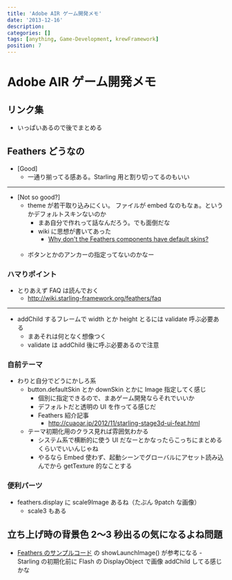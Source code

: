 ```yaml
---
title: 'Adobe AIR ゲーム開発メモ'
date: '2013-12-16'
description:
categories: []
tags: [anything, Game-Development, krewFramework]
position: 7
---
```


# Adobe AIR ゲーム開発メモ

## リンク集

- いっぱいあるので後でまとめる


## Feathers どうなの

- [Good]
    - 一通り揃ってる感ある。Starling 用と割り切ってるのもいい

___

- [Not so good?]
    - theme が若干取り込みにくい。 ファイルが embed なのもなぁ。というかデフォルトスキンないのか
        - まあ自分で作れって話なんだろう。でも面倒だな
        - wiki に思想が書いてあった
            - [Why don't the Feathers components have default skins?](http://wiki.starling-framework.org/feathers/faq?&#why_don_t_the_feathers_components_have_default_skins)
    <br/><br/>
    - ボタンとかのアンカーの指定ってないのかなー

### ハマりポイント

- とりあえず FAQ は読んでおく
    - http://wiki.starling-framework.org/feathers/faq

___

- addChild するフレームで width とか height とるには validate 呼ぶ必要ある
    - まあそれは何となく想像つく
    - validate は addChild 後に呼ぶ必要あるので注意

### 自前テーマ

- わりと自分でどうにかしろ系
    - button.defaultSkin とか downSkin とかに Image 指定してく感じ
        - 個別に指定できるので、まあゲーム開発ならそれでいいか
        - デフォルトだと透明の UI を作ってる感じだ
        - Feathers 紹介記事
            - http://cuaoar.jp/2012/11/starling-stage3d-ui-feat.html
    - テーマ初期化用のクラス見れば雰囲気わかる
        - システム系で横断的に使う UI だなーとかなったらこっちにまとめるくらいでいいんじゃね
        - やるなら Embed 使わず、起動シーンでグローバルにアセット読み込んでから getTexture 的なことする

### 便利パーツ

- feathers.display に scale9Image あるね（たぶん 9patch な画像）
    - scale3 もある

## 立ち上げ時の背景色 2〜3 秒出るの気になるよね問題

- [Feathers のサンプルコード](https://github.com/joshtynjala/feathers/blob/master/examples/HelloWorld/source/HelloWorld.as)
  の showLaunchImage() が参考になる
      - Starling の初期化前に Flash の DisplayObject で画像 addChild してる感じかな

<br/><br/><br/><br/>

